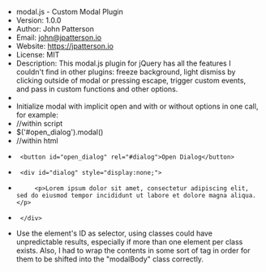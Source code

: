  * modal.js - Custom Modal Plugin
 * Version: 1.0.0
 * Author: John Patterson
 * Email: john@jpatterson.io
 * Website: https://jpatterson.io
 * License: MIT
 * Description: This modal.js plugin for jQuery has all the features I couldn't find in other plugins: freeze background, light dismiss by clicking outside of modal or pressing escape, trigger custom events, and pass in custom functions and other options. 
 * 
 * Initialize modal with implicit open and with or without options in one call, for example: 
 * //within script     
 * $('#open_dialog').modal()
 * //within html
 *      <button id="open_dialog" rel="#dialog">Open Dialog</button>
 *      <div id="dialog" style="display:none;">
 *          <p>Lorem ipsum dolor sit amet, consectetur adipiscing elit, sed do eiusmod tempor incididunt ut labore et dolore magna aliqua.</p>
 *      </div>
 *  Use the element's ID as selector, using classes could have unpredictable results, especially if more than one element per class exists. Also, I had to wrap the contents in some sort of tag in order for them to be shifted into the "modalBody" class correctly.
